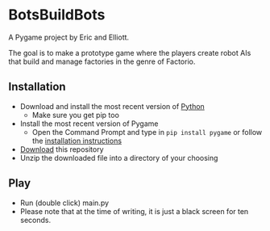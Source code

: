 # BotsBuildBots
A Pygame project by Eric and Elliott.

The goal is to make a prototype game where the players create robot AIs that build and manage factories in the genre of Factorio.

## Installation
 - Download and install the most recent version of [Python](https://www.python.org/downloads/)
    - Make sure you get pip too
 - Install the most recent version of Pygame
    - Open the Command Prompt and type in `pip install pygame` or follow the [installation instructions](https://www.pygame.org/wiki/GettingStarted)
 - [Download](https://github.com/ericl16384/BotsBuildBots/archive/main.zip) this repository
 - Unzip the downloaded file into a directory of your choosing

## Play
 - Run (double click) main.py
 - Please note that at the time of writing, it is just a black screen for ten seconds.
